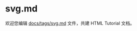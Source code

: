 svg.md
===

欢迎您编辑 <a target="__blank" href="https://github.com/jaywcjlove/html-tutorial/blob/main/docs/tags/svg.md">docs/tags/svg.md</a> 文件，共建 HTML Tutorial 文档。